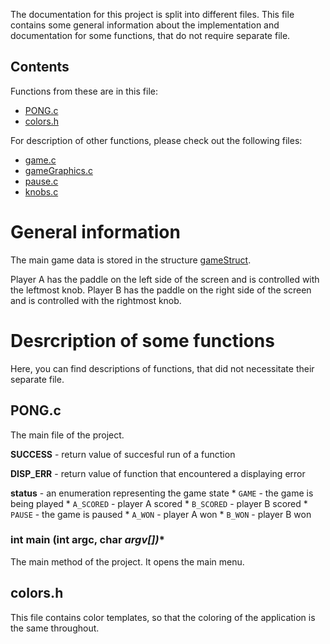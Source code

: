 The documentation for this project is split into different files. This file contains some general information about the implementation and documentation for some functions, that do not require separate file.

## Contents

Functions from these are in this file:

* [PONG.c](##PONG.c)
* [colors.h](##colors.h)

For description of other functions, please check out the following files:

* [game.c](game.md)
* [gameGraphics.c](gameGraphics.md)
* [pause.c](pause.md)
* [knobs.c](knobs.md)

# General information

The main game data is stored in the structure [gameStruct](game.md).

Player A has the paddle on the left side of the screen and is controlled with the leftmost knob. Player B has the paddle on the right side of the screen and is controlled with the rightmost knob.

# Desrcription of some functions

Here, you can find descriptions of functions, that did not necessitate their separate file.

## PONG.c

The main file of the project.

**SUCCESS** - return value of succesful run of a function

**DISP_ERR** - return value of function that encountered a displaying error

**status** - an enumeration representing the game state
	* `GAME` - the game is being played
	* `A_SCORED` - player A scored
	* `B_SCORED` - player B scored
	* `PAUSE` - the game is paused
	* `A_WON` - player A won
	* `B_WON` - player B won

### int main (int argc, char *argv[])**

The main method of the project. It opens the main menu.

## colors.h

This file contains color templates, so that the coloring of the application is the same throughout.
